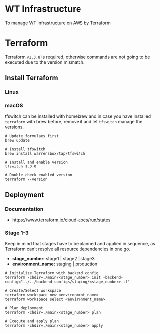 # WT Infrastructure

To manage WT infrastructure on AWS by Terraform

# Terraform
Terraform `v1.3.8` is required, otherwise commands are not going to be executed due to the version mismatch.

## Install Terraform
### Linux
### macOS 
tfswitch can be installed with homebrew and in case you have installed `terraform` with brew before, remove it and let `tfswitch` manage the versions.
```
# Update formulaes first
brew update

# Install tfswitch
brew install warrensbox/tap/tfswitch

# Install and enable version
tfswitch 1.3.8

# Double check enabled version
terraform --version
```

## Deployment

### Documentation
* https://www.terraform.io/cloud-docs/run/states

### Stage 1-3
Keep in mind that stages have to be planned and applied in sequence, as Terraform can’t resolve all resource dependencies in one go. 

* **stage_number:** stage1 | stage2 | stage3
* **environment_name:** staging | production

```
# Initialize Terraform with backend config
terraform -chdir=./main/<stage_number> init -backend-config="../../backend-configs/staging/<stage_number>.tf"

# Create/Select workspace
terraform workspace new <environment_name>
terraform workspace select <environment_name>

# Plan deployment
terraform -chdir=./main/<stage_number> plan

# Execute and apply plan
terraform -chdir=./main/<stage_number> apply
```
